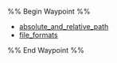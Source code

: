 %% Begin Waypoint %%
- [absolute_and_relative_path](./absolute_and_relative_path.md)
- [file_formats](./file_formats.md)

%% End Waypoint %%